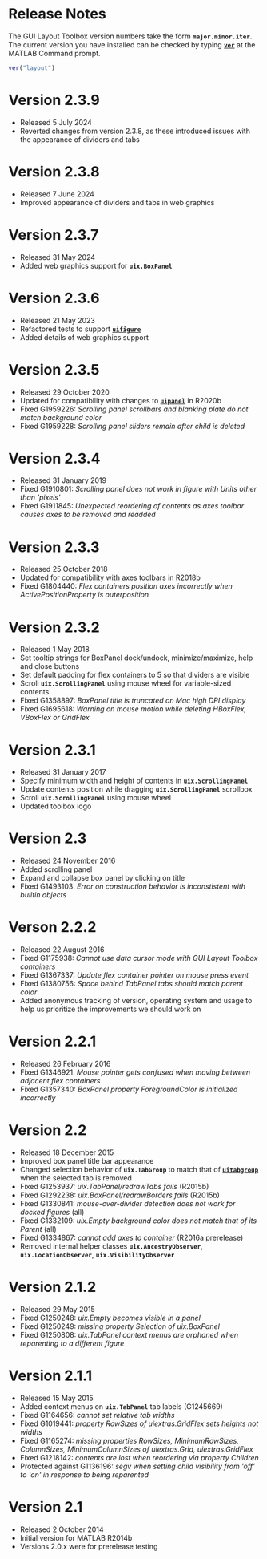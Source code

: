 
# **Release Notes**

The GUI Layout Toolbox version numbers take the form **`major.minor.iter`**. The current version you have installed can be checked by typing [**`ver`**](https://www.mathworks.com/help/matlab/ref/ver.html) at the MATLAB Command prompt.

```matlab
ver("layout") 
```

# Version 2.3.9
- Released 5 July 2024
- Reverted changes from version 2.3.8, as these introduced issues with the appearance of dividers and tabs

# Version 2.3.8
-  Released 7 June 2024 
-  Improved appearance of dividers and tabs in web graphics 

# Version 2.3.7
-  Released 31 May 2024 
-  Added web graphics support for **`uix.BoxPanel`** 

# Version 2.3.6
-  Released 21 May 2023 
-  Refactored tests to support [**`uifigure`**](https://www.mathworks.com/help/matlab/ref/uifigure.html) 
-  Added details of web graphics support 

# **Version 2.3.5**
-  Released 29 October 2020 
-  Updated for compatibility with changes to [**`uipanel`**](https://www.mathworks.com/help/matlab/ref/uipanel.html) in R2020b 
-  Fixed G1959226: *Scrolling panel scrollbars and blanking plate do not match background color* 
-  Fixed G1959228: *Scrolling panel sliders remain after child is deleted* 

# Version 2.3.4
-  Released 31 January 2019 
-  Fixed G1910801: *Scrolling panel does not work in figure with Units other than 'pixels'* 
-  Fixed G1911845: *Unexpected reordering of contents as axes toolbar causes axes to be removed and readded* 

# Version 2.3.3
-  Released 25 October 2018 
-  Updated for compatibility with axes toolbars in R2018b 
-  Fixed G1804440: *Flex containers position axes incorrectly when ActivePositionProperty is outerposition* 

# Version 2.3.2
-  Released 1 May 2018 
-  Set tooltip strings for BoxPanel dock/undock, minimize/maximize, help and close buttons 
-  Set default padding for flex containers to 5 so that dividers are visible 
-  Scroll **`uix.ScrollingPanel`** using mouse wheel for variable\-sized contents 
-  Fixed G1358897: *BoxPanel title is truncated on Mac high DPI display* 
-  Fixed G1695618: *Warning on mouse motion while deleting HBoxFlex, VBoxFlex or GridFlex* 

# Version 2.3.1
-  Released 31 January 2017 
-  Specify minimum width and height of contents in **`uix.ScrollingPanel`** 
-  Update contents position while dragging **`uix.ScrollingPanel`** scrollbox 
-  Scroll **`uix.ScrollingPanel`** using mouse wheel 
-  Updated toolbox logo 

# Version 2.3
-  Released 24 November 2016 
-  Added scrolling panel 
-  Expand and collapse box panel by clicking on title 
-  Fixed G1493103: *Error on construction behavior is inconstistent with builtin objects* 

# Verson 2.2.2
-  Released 22 August 2016 
-  Fixed G1175938: *Cannot use data cursor mode with GUI Layout Toolbox containers* 
-  Fixed G1367337: *Update flex container pointer on mouse press event* 
-  Fixed G1380756: *Space behind TabPanel tabs should match parent color* 
-  Added anonymous tracking of version, operating system and usage to help us prioritize the improvements we should work on 

# Version 2.2.1
-  Released 26 February 2016 
-  Fixed G1346921: *Mouse pointer gets confused when moving between adjacent flex containers* 
-  Fixed G1357340: *BoxPanel property ForegroundColor is initialized incorrectly* 

# Version 2.2
-  Released 18 December 2015 
-  Improved box panel title bar appearance 
-  Changed selection behavior of **`uix.TabGroup`** to match that of [**`uitabgroup`**](https://www.mathworks.com/help/matlab/ref/uitabgroup.html) when the selected tab is removed 
-  Fixed G1253937:  *uix.TabPanel/redrawTabs fails* (R2015b) 
-  Fixed G1292238: *uix.BoxPanel/redrawBorders fails* (R2015b) 
-  Fixed G1330841: *mouse\-over\-divider detection does not work for docked figures* (all) 
-  Fixed G1332109: *uix.Empty background color does not match that of its Parent* (all) 
-  Fixed G1334867:  *cannot add axes to container* (R2016a prerelease) 
-  Removed internal helper classes **`uix.AncestryObserver`**, **`uix.LocationObserver`**, **`uix.VisibilityObserver`** 

# Version 2.1.2
-  Released 29 May 2015 
-  Fixed G1250248: *uix.Empty becomes visible in a panel* 
-  Fixed G1250249: *missing property Selection of uix.BoxPanel* 
-  Fixed G1250808: *uix.TabPanel context menus are orphaned when reparenting to a different figure* 

# Version 2.1.1
-  Released 15 May 2015 
-  Added context menus on **`uix.TabPanel`** tab labels (G1245669) 
-  Fixed G1164656: *cannot set relative tab widths* 
-  Fixed G1019441: *property RowSizes of uiextras.GridFlex sets heights not widths* 
-  Fixed G1165274: *missing properties RowSizes, MinimumRowSizes, ColumnSizes, MinimumColumnSizes of uiextras.Grid, uiextras.GridFlex* 
-  Fixed G1218142: *contents are lost when reordering via property Children* 
-  Protected against G1136196: *segv when setting child visibility from 'off' to 'on' in response to being reparented* 

# Version 2.1
-  Released 2 October 2014 
-  Initial version for MATLAB R2014b 
-  Versions 2.0.x were for prerelease testing 
